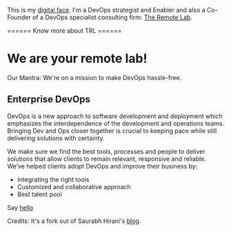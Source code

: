 This is my [digital face](http://bhalothia.io). I'm a DevOps strategist and Enabler and also a Co-Founder of a DevOps specialist consulting firm: [The Remote Lab](http://theremotelab.io).

====== Know more about TRL ======

# We are your remote lab!

Our Mantra: We're on a mission to make DevOps hassle-free.

## Enterprise DevOps

DevOps is a new approach to software development and deployment which emphasizes the interdependence of the development and operations teams. Bringing Dev and Ops closer together is crucial to keeping pace while still delivering solutions with certainty.

We make sure we find the best tools, processes and people to deliver solutions that allow clients to remain relevant, responsive and reliable. We’ve helped clients adopt DevOps and improve their business by:

* Integrating the right tools
* Customized and collaborative approach
* Best talent pool

Say [hello](http://theremotelab.io)


Credits: It's a fork out of Saurabh Hirani's [blog](http://saurabh-hirani.github.io).
